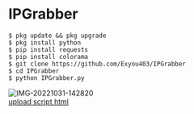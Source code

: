 # IPGrabber

```
$ pkg update && pkg upgrade
$ pkg install python
$ pip install requests
$ pip install colorama
$ git clone https://github.com/Exyou403/IPGrabber
$ cd IPGrabber
$ python IPGrabber.py
```
<img src="https://i.ibb.co/1m5J8zf/IMG-20221031-142820.jpg" alt="IMG-20221031-142820" border="0"></a><br /><a target='_blank' href='https://id.imgbb.com/'>upload script html</a><br />
